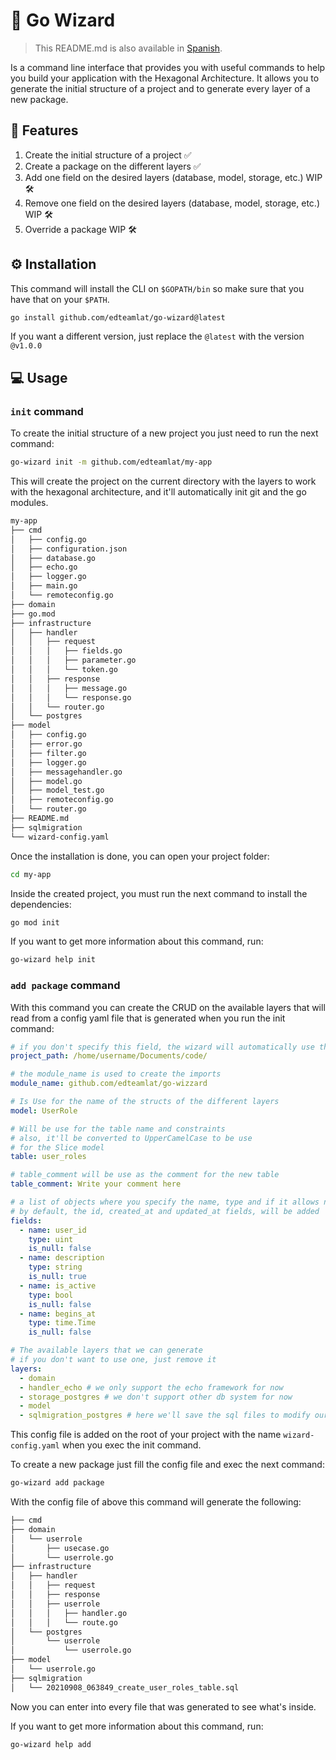 # 🧙 Go Wizard
>This README.md is also available in [Spanish](README_ES.md).

Is a command line interface that provides you with useful commands to help you build your application with the Hexagonal
Architecture. It allows you to generate the initial structure of a project and to generate every layer of a new package.

## 🎯 Features

1. Create the initial structure of a project ✅
2. Create a package on the different layers ✅
3. Add one field on the desired layers (database, model, storage, etc.) WIP 🛠
4. Remove one field on the desired layers (database, model, storage, etc.) WIP 🛠
5. Override a package WIP 🛠

## ⚙ Installation

This command will install the CLI on `$GOPATH/bin` so make sure that you have that on your `$PATH`.

```bash
go install github.com/edteamlat/go-wizard@latest
```

If you want a different version, just replace the `@latest` with the version `@v1.0.0`

## 💻 Usage

### `init` command

To create the initial structure of a new project you just need to run the next command:

```bash
go-wizard init -m github.com/edteamlat/my-app
```

This will create the project on the current directory with the layers to work with the hexagonal architecture, and
it'll automatically init git and the go modules.

```bash
my-app
├── cmd
│   ├── config.go
│   ├── configuration.json
│   ├── database.go
│   ├── echo.go
│   ├── logger.go
│   ├── main.go
│   └── remoteconfig.go
├── domain
├── go.mod
├── infrastructure
│   ├── handler
│   │   ├── request
│   │   │   ├── fields.go
│   │   │   ├── parameter.go
│   │   │   └── token.go
│   │   ├── response
│   │   │   ├── message.go
│   │   │   └── response.go
│   │   └── router.go
│   └── postgres
├── model
│   ├── config.go
│   ├── error.go
│   ├── filter.go
│   ├── logger.go
│   ├── messagehandler.go
│   ├── model.go
│   ├── model_test.go
│   ├── remoteconfig.go
│   └── router.go
├── README.md
├── sqlmigration
└── wizard-config.yaml
```
Once the installation is done, you can open your project folder:
```bash
cd my-app
```

Inside the created project, you must run the next command to install the dependencies:
```bash
go mod init
```

If you want to get more information about this command, run:
```bash
go-wizard help init
```

### `add package` command
With this command you can create the CRUD on the available layers that will read from a config yaml file that is generated when you run the init command:
```yaml
# if you don't specify this field, the wizard will automatically use the path of working directory (pwd)
project_path: /home/username/Documents/code/

# the module_name is used to create the imports
module_name: github.com/edteamlat/go-wizzard

# Is Use for the name of the structs of the different layers
model: UserRole

# Will be use for the table name and constraints
# also, it'll be converted to UpperCamelCase to be use
# for the Slice model
table: user_roles

# table_comment will be use as the comment for the new table
table_comment: Write your comment here

# a list of objects where you specify the name, type and if it allows nulls
# by default, the id, created_at and updated_at fields, will be added
fields:
  - name: user_id
    type: uint
    is_null: false
  - name: description
    type: string
    is_null: true
  - name: is_active
    type: bool
    is_null: false
  - name: begins_at
    type: time.Time
    is_null: false

# The available layers that we can generate
# if you don't want to use one, just remove it
layers:
  - domain
  - handler_echo # we only support the echo framework for now
  - storage_postgres # we don't support other db system for now
  - model
  - sqlmigration_postgres # here we'll save the sql files to modify our db, it only supports postgres syntax for now
```

This config file is added on the root of your project  with the name `wizard-config.yaml` when you exec the init command.

To create a new package just fill the config file and exec the next command:
```bash
go-wizard add package
```

With the config file of above this command will generate the following:
```bash
├── cmd
├── domain
│   └── userrole
│       ├── usecase.go
│       └── userrole.go
├── infrastructure
│   ├── handler
│   │   ├── request
│   │   ├── response
│   │   ├── userrole
│   │   │   ├── handler.go
│   │   │   └── route.go
│   └── postgres
│       └── userrole
│           └── userrole.go
├── model
│   └── userrole.go
├── sqlmigration
│   └── 20210908_063849_create_user_roles_table.sql
```

Now you can enter into every file that was generated to see what's inside.


If you want to get more information about this command, run:
```bash
go-wizard help add
```
